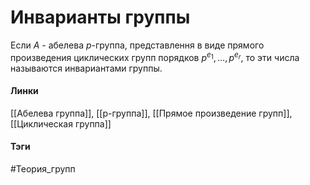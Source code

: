 # Инварианты группы
Если $A$ - абелева $p$-группа, представлення в виде прямого произведения циклических групп порядков $p^{e_{1}}, \dots ,p^{e_{r}}$, то эти числа называются инвариантами группы.

#### Линки 
[[Абелева группа]],
[[p-группа]],
[[Прямое произведение групп]],
[[Циклическая группа]]
#### Тэги 
 #Теория_групп 
